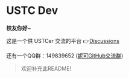 # USTC Dev

**校友你好~**

这是一个供 USTCer 交流的平台  👉[Discussions](https://github.com/USTCdev/.github/discussions)

还有一个QQ群：149839652 ([妮可GitHub交流群](https://github.com/USTCdev/.github/discussions/1))

> 欢迎补充此README!

